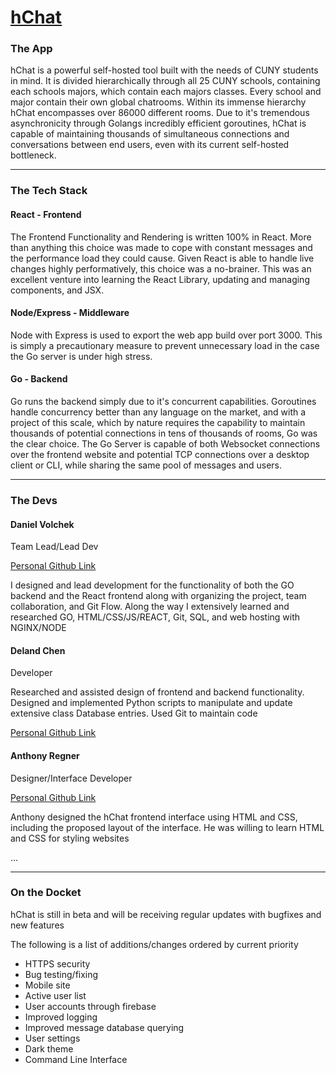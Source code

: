 <div>
  <h1><a href="http://hchat.org">hChat</a></h1>
  <div>
    <h3> The App</h3>
    <p>hChat is a powerful self-hosted tool built with the needs of CUNY students in mind. It is divided hierarchically through all 25 CUNY schools, containing each schools majors, which contain each majors classes. Every school and major contain their own global chatrooms. Within its immense hierarchy hChat encompasses over 86000 different rooms. Due to it's tremendous asynchronicity through Golangs incredibly efficient goroutines, hChat is capable of maintaining thousands of simultaneous connections and conversations between end users, even with its current self-hosted bottleneck. </p>
  </div>
  <hr>
  <div>
    <h3>The Tech Stack</h3>
    <div>
      <h4>React - Frontend</h4>
      <p>The Frontend Functionality and Rendering is written 100% in React. More than anything this choice was made to cope with constant messages and the performance load they could cause. Given React is able to handle live changes highly performatively, this choice was a no-brainer. This was an excellent venture into learning the React Library, updating and managing components, and JSX. </p>
    </div>
    <div>
      <h4>Node/Express - Middleware</h4>
      <p>Node with Express is used to export the web app build over port 3000. This is simply a precautionary measure to prevent unnecessary load in the case the Go server is under high stress.</p>
    </div>
    <div>
      <h4>Go - Backend </h4>
      <p>Go runs the backend simply due to it's concurrent capabilities. Goroutines handle concurrency better than any language on the market, and with a project of this scale, which by nature requires the capability to maintain thousands of potential connections in tens of thousands of rooms, Go was the clear choice. The Go Server is capable of both Websocket connections over the frontend website and potential TCP connections over a desktop client or CLI, while sharing the same pool of messages and users. 
    </div>
    <hr>
  </div>
  <div>
    <h3> The Devs</h3>
    <div>
      <h4>Daniel Volchek</h4>
      <p>Team Lead/Lead Dev</p>
      <p><a href="https://github.com/DanielVolchek">Personal Github Link</a></p>
      <p>I designed and lead development for the functionality of both the GO backend and the React frontend along with organizing the project, team collaboration, and Git Flow. Along the way I extensively learned and researched GO, HTML/CSS/JS/REACT, Git, SQL, and web hosting with NGINX/NODE</p>
    </div>
    <div>
      <h4>Deland Chen</h4>
      <p>Developer</p>
      <p>Researched and assisted design of frontend and backend functionality. Designed and implemented Python scripts to manipulate and update extensive class Database entries. Used Git to maintain code</p>
      <a href="https://github.com/delandchen">Personal Github Link</a>
    </div>
    <div>
    <h4>Anthony Regner</h4>
      <p>Designer/Interface Developer</p>
      <p><a href="https://github.com/A278PlusPi">Personal Github Link</a></p>
      <p>Anthony designed the hChat frontend interface using HTML and CSS, including the proposed layout of the interface. He was willing to learn HTML and CSS for styling websites</p>
    </div>
    <div>
    ...
    </div>
  </div>
</div>
<hr>
<div>
  <h3>On the Docket</h3>
  <p>hChat is still in beta and will be receiving regular updates with bugfixes and new features<p>
  <p>The following is a list of additions/changes ordered by current priority</p>
  <ul>
    <li>HTTPS security</li>
    <li>Bug testing/fixing</li>
    <li>Mobile site</li>
    <li>Active user list</li>
    <li>User accounts through firebase</li>
    <li>Improved logging</li>
    <li>Improved message database querying</li>
    <li>User settings</li>
    <li>Dark theme</li>
    <li>Command Line Interface</li>
  </ul>
</div>
</div>
